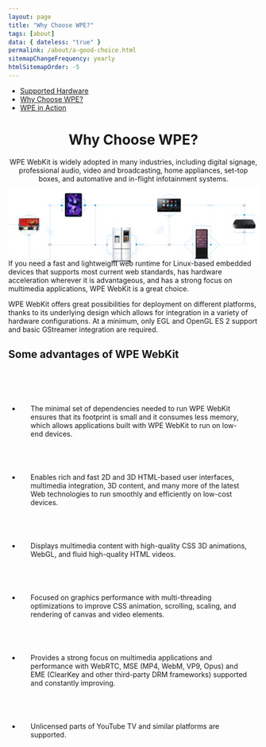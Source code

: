 ```yaml
---
layout: page
title: "Why Choose WPE?"
tags: [about]
data: { dateless: "true" }
permalink: /about/a-good-choice.html
sitemapChangeFrequency: yearly
htmlSitemapOrder: -5
---
```

<style>
:not(header) > h2 {
	background: url({{ '/assets/img/graphic-title-blue.svg' | htmlBaseUrl }}) 0 100% / 7rem auto no-repeat;
	padding-bottom: 1em;
}
ul.gallery.c2 {
	align-items: stretch;
	gap: 1em;
}
ul.gallery.c2 li {
	padding: 3.5em 1.5em 1.5em;
	border: 1px dashed var(--colorMain);
	background: url({{ '/assets/img/checkmark.png' | htmlBaseUrl }}) 1em 1em / 2em 2em no-repeat;
}
.full-bleed.banner {
	margin-block: 5rem 4rem;
	padding: 1px 0;
}
@media (min-width: 75rem) {
	.banner::before {
		content: '';
		position: absolute;
		top: 50%;
		left: -5rem;
		width: 5rem;
		height: 2px;
		margin-top: -1px;
		background: linear-gradient(90deg,#222,#888);
		-webkit-mask-image:
			repeating-linear-gradient(270deg, transparent, #89A4 1px 3px, transparent 4px 7px),
			repeating-linear-gradient(270deg, transparent, #89AF 1px 3px, transparent 4px 7px)
			;
		mask-image:
			repeating-linear-gradient(270deg, transparent, #89A4 1px 3px, transparent 4px 7px),
			repeating-linear-gradient(270deg, transparent, #89AF 1px 3px, transparent 4px 7px)
			;
		mask-size: 100% 1px;
		mask-repeat: no-repeat;
		mask-position: 100% 0%, 100% 100%;
	}
}
.banner img {
	display: block;
	margin: -5rem auto;
	margin-block: calc( min(65rem,100vw) * 0.31229 * -0.25 );
}
</style>

<nav class="sidebar">
<ul>
<li><a href="/about/supported-hardware.html">Supported Hardware</a></li>
<li class="currentPage"><a href="/about/a-good-choice.html">Why Choose WPE?</a></li>
<li><a href="/about">WPE in Action</a></li>
</ul>
</nav>

<header class="page">

# Why Choose WPE? 

WPE WebKit is widely adopted in many industries, including digital signage, professional audio, video and broadcasting, home appliances, set-top boxes, and automative and in-flight infotainment systems.

</header>

<section class="full-bleed banner">
<img src="/assets/img/WhyChooseWPE.png" alt="">
</section>

<section>

<p class="leadin">If you need a fast and lightweight web runtime for Linux-based embedded devices that supports most current web standards, has hardware acceleration wherever it is advantageous, and has a strong focus on multimedia applications, WPE WebKit is a great choice.</p>

WPE WebKit offers great possibilities for deployment on different platforms, thanks to its underlying design which allows for integration in a variety of hardware configurations. At a minimum, only EGL and OpenGL ES 2 support and basic GStreamer integration are required.
</section>

<section class="dotsep">

## Some advantages of WPE WebKit

<ul class="gallery c2">
<li>The minimal set of dependencies needed to run WPE WebKit ensures that its footprint is small and it consumes less memory, which allows applications built with WPE WebKit to run on low-end devices.</li>
<li>Enables rich and fast 2D and 3D HTML-based user interfaces, multimedia integration, 3D content, and many more of the latest Web technologies to run smoothly and efficiently on low-cost devices.</li>
<li>Displays multimedia content with high-quality CSS 3D animations, WebGL, and fluid high-quality HTML videos.</li>
<li>Focused on graphics performance with multi-threading optimizations to improve CSS animation, scrolling, scaling, and rendering of canvas and video elements.</li>
<li>Provides a strong focus on multimedia applications and performance with WebRTC, MSE (MP4, WebM, VP9, Opus) and EME (ClearKey and other third-party DRM frameworks) supported and constantly improving.</li>
<li>Unlicensed parts of YouTube TV and similar platforms are supported.</li>
</ul>

</section>
